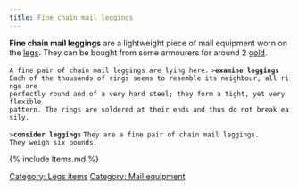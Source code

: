 ```yaml
---
title: Fine chain mail leggings
---
```


**Fine chain mail leggings** are a lightweight piece of mail equipment
worn on the [legs](legs "wikilink"). They can be bought from some
armourers for around 2 [gold](gold "wikilink").

`A fine pair of chain mail leggings are lying here.`
`>`**`examine leggings`**
`Each of the thousands of rings seems to resemble its neighbour, all rings are`
`perfectly round and of a very hard steel; they form a tight, yet very flexible`
`pattern. The rings are soldered at their ends and thus do not break easily.`

`>`**`consider leggings`**
`They are a fine pair of chain mail leggings.`
`They weigh six pounds.`

{% include Items.md %}

[Category: Legs items](Category:_Legs_items "wikilink") [Category: Mail
equipment](Category:_Mail_equipment "wikilink")